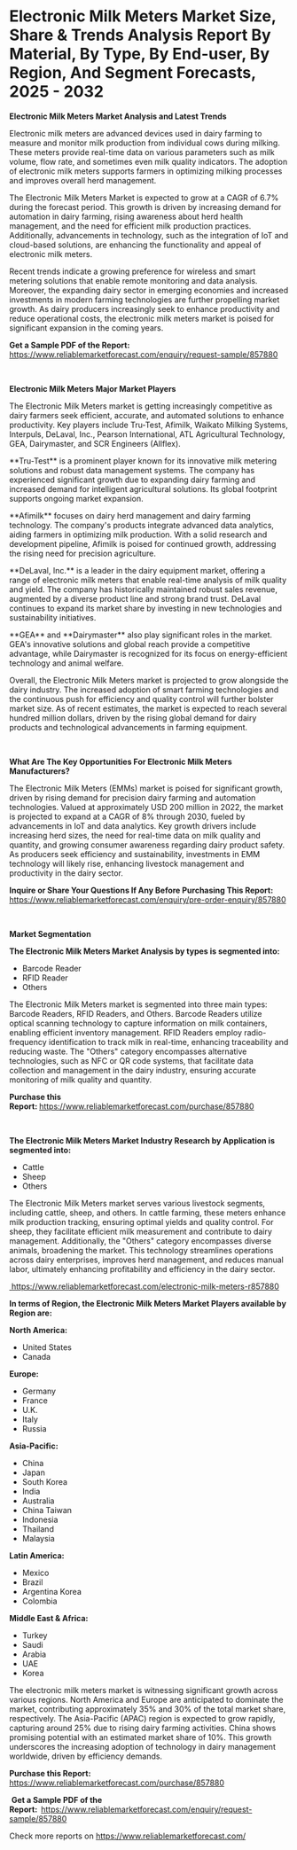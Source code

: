 <p><h1>Electronic Milk Meters Market Size, Share & Trends Analysis Report By Material, By Type, By End-user, By Region, And Segment Forecasts, 2025 - 2032</h1></p><p><strong>Electronic Milk Meters Market Analysis and Latest Trends</strong></p>
<p><p>Electronic milk meters are advanced devices used in dairy farming to measure and monitor milk production from individual cows during milking. These meters provide real-time data on various parameters such as milk volume, flow rate, and sometimes even milk quality indicators. The adoption of electronic milk meters supports farmers in optimizing milking processes and improves overall herd management.</p><p>The Electronic Milk Meters Market is expected to grow at a CAGR of 6.7% during the forecast period. This growth is driven by increasing demand for automation in dairy farming, rising awareness about herd health management, and the need for efficient milk production practices. Additionally, advancements in technology, such as the integration of IoT and cloud-based solutions, are enhancing the functionality and appeal of electronic milk meters.</p><p>Recent trends indicate a growing preference for wireless and smart metering solutions that enable remote monitoring and data analysis. Moreover, the expanding dairy sector in emerging economies and increased investments in modern farming technologies are further propelling market growth. As dairy producers increasingly seek to enhance productivity and reduce operational costs, the electronic milk meters market is poised for significant expansion in the coming years.</p></p>
<p><strong>Get a Sample PDF of the Report:&nbsp;</strong> <a href="https://www.reliablemarketforecast.com/enquiry/request-sample/857880?utm_campaign=2296&utm_medium=2&utm_source=Github&utm_content=ia&utm_term=17022025&utm_id=electronic-milk-meters">https://www.reliablemarketforecast.com/enquiry/request-sample/857880</a></p>
<p>&nbsp;</p>
<p><strong>Electronic Milk Meters Major Market Players</strong></p>
<p><p>The Electronic Milk Meters market is getting increasingly competitive as dairy farmers seek efficient, accurate, and automated solutions to enhance productivity. Key players include Tru-Test, Afimilk, Waikato Milking Systems, Interpuls, DeLaval, Inc., Pearson International, ATL Agricultural Technology, GEA, Dairymaster, and SCR Engineers (Allflex).</p><p>**Tru-Test** is a prominent player known for its innovative milk metering solutions and robust data management systems. The company has experienced significant growth due to expanding dairy farming and increased demand for intelligent agricultural solutions. Its global footprint supports ongoing market expansion.</p><p>**Afimilk** focuses on dairy herd management and dairy farming technology. The company's products integrate advanced data analytics, aiding farmers in optimizing milk production. With a solid research and development pipeline, Afimilk is poised for continued growth, addressing the rising need for precision agriculture.</p><p>**DeLaval, Inc.** is a leader in the dairy equipment market, offering a range of electronic milk meters that enable real-time analysis of milk quality and yield. The company has historically maintained robust sales revenue, augmented by a diverse product line and strong brand trust. DeLaval continues to expand its market share by investing in new technologies and sustainability initiatives.</p><p>**GEA** and **Dairymaster** also play significant roles in the market. GEA's innovative solutions and global reach provide a competitive advantage, while Dairymaster is recognized for its focus on energy-efficient technology and animal welfare.</p><p>Overall, the Electronic Milk Meters market is projected to grow alongside the dairy industry. The increased adoption of smart farming technologies and the continuous push for efficiency and quality control will further bolster market size. As of recent estimates, the market is expected to reach several hundred million dollars, driven by the rising global demand for dairy products and technological advancements in farming equipment.</p></p>
<p>&nbsp;</p>
<p><strong>What Are The Key Opportunities For Electronic Milk Meters Manufacturers?</strong></p>
<p><p>The Electronic Milk Meters (EMMs) market is poised for significant growth, driven by rising demand for precision dairy farming and automation technologies. Valued at approximately USD 200 million in 2022, the market is projected to expand at a CAGR of 8% through 2030, fueled by advancements in IoT and data analytics. Key growth drivers include increasing herd sizes, the need for real-time data on milk quality and quantity, and growing consumer awareness regarding dairy product safety. As producers seek efficiency and sustainability, investments in EMM technology will likely rise, enhancing livestock management and productivity in the dairy sector.</p></p>
<p><strong>Inquire or Share Your Questions If Any Before Purchasing This Report:</strong> <a href="https://www.reliablemarketforecast.com/enquiry/pre-order-enquiry/857880?utm_campaign=2296&utm_medium=2&utm_source=Github&utm_content=ia&utm_term=17022025&utm_id=electronic-milk-meters">https://www.reliablemarketforecast.com/enquiry/pre-order-enquiry/857880</a></p>
<p>&nbsp;</p>
<p><strong>Market Segmentation</strong></p>
<p><strong>The Electronic Milk Meters Market Analysis by types is segmented into:</strong></p>
<p><ul><li>Barcode Reader</li><li>RFID Reader</li><li>Others</li></ul></p>
<p><p>The Electronic Milk Meters market is segmented into three main types: Barcode Readers, RFID Readers, and Others. Barcode Readers utilize optical scanning technology to capture information on milk containers, enabling efficient inventory management. RFID Readers employ radio-frequency identification to track milk in real-time, enhancing traceability and reducing waste. The "Others" category encompasses alternative technologies, such as NFC or QR code systems, that facilitate data collection and management in the dairy industry, ensuring accurate monitoring of milk quality and quantity.</p></p>
<p><strong>Purchase this Report:&nbsp;</strong><a href="https://www.reliablemarketforecast.com/purchase/857880?utm_campaign=2296&utm_medium=2&utm_source=Github&utm_content=ia&utm_term=17022025&utm_id=electronic-milk-meters">https://www.reliablemarketforecast.com/purchase/857880</a></p>
<p>&nbsp;</p>
<p><strong>The Electronic Milk Meters Market Industry Research by Application is segmented into:</strong></p>
<p><ul><li>Cattle</li><li>Sheep</li><li>Others</li></ul></p>
<p><p>The Electronic Milk Meters market serves various livestock segments, including cattle, sheep, and others. In cattle farming, these meters enhance milk production tracking, ensuring optimal yields and quality control. For sheep, they facilitate efficient milk measurement and contribute to dairy management. Additionally, the "Others" category encompasses diverse animals, broadening the market. This technology streamlines operations across dairy enterprises, improves herd management, and reduces manual labor, ultimately enhancing profitability and efficiency in the dairy sector.</p></p>
<p><a href="https://www.reliablemarketforecast.com/electronic-milk-meters-r857880?utm_campaign=2296&utm_medium=2&utm_source=Github&utm_content=ia&utm_term=17022025&utm_id=electronic-milk-meters">&nbsp;https://www.reliablemarketforecast.com/electronic-milk-meters-r857880</a></p>
<p><strong>In terms of Region, the Electronic Milk Meters Market Players available by Region are:</strong></p>
<p>
    <p> <strong> North America: </strong>
        <ul>
            <li>United States</li>
            <li>Canada</li>
        </ul>
        </p> 
    <p> <strong> Europe: </strong>
        <ul>
            <li>Germany</li>
            <li>France</li>
            <li>U.K.</li>
            <li>Italy</li>
            <li>Russia</li>
        </ul>
        </p> 
    <p> <strong> Asia-Pacific: </strong>
        <ul>
            <li>China</li>
            <li>Japan</li>
            <li>South Korea</li>
            <li>India</li>
            <li>Australia</li>
            <li>China Taiwan</li>
            <li>Indonesia</li>
            <li>Thailand</li>
            <li>Malaysia</li>
        </ul>
        </p> 
    <p> <strong> Latin America: </strong>
        <ul>
            <li>Mexico</li>
            <li>Brazil</li>
            <li>Argentina Korea</li>
            <li>Colombia</li>
        </ul>
        </p> 
    <p> <strong> Middle East & Africa: </strong>
        <ul>
            <li>Turkey</li>
            <li>Saudi</li>
            <li>Arabia</li>
            <li>UAE</li>
            <li>Korea</li>
        </ul>
    </p>
    </p>
<p><p>The electronic milk meters market is witnessing significant growth across various regions. North America and Europe are anticipated to dominate the market, contributing approximately 35% and 30% of the total market share, respectively. The Asia-Pacific (APAC) region is expected to grow rapidly, capturing around 25% due to rising dairy farming activities. China shows promising potential with an estimated market share of 10%. This growth underscores the increasing adoption of technology in dairy management worldwide, driven by efficiency demands.</p></p>
<p><strong>Purchase this Report: </strong><a href="https://www.reliablemarketforecast.com/purchase/857880?utm_campaign=2296&utm_medium=2&utm_source=Github&utm_content=ia&utm_term=17022025&utm_id=electronic-milk-meters">https://www.reliablemarketforecast.com/purchase/857880</a></p>
<p>&nbsp;<strong>Get a Sample PDF of the Report:&nbsp;&nbsp;</strong><a href="https://www.reliablemarketforecast.com/enquiry/request-sample/857880?utm_campaign=2296&utm_medium=2&utm_source=Github&utm_content=ia&utm_term=17022025&utm_id=electronic-milk-meters">https://www.reliablemarketforecast.com/enquiry/request-sample/857880</a></p>
<p><strong></strong></p>
<p>Check more reports on <a href="https://www.reliablemarketforecast.com/?utm_campaign=2296&utm_medium=2&utm_source=Github&utm_content=ia&utm_term=17022025&utm_id=electronic-milk-meters">https://www.reliablemarketforecast.com/</a></p>
